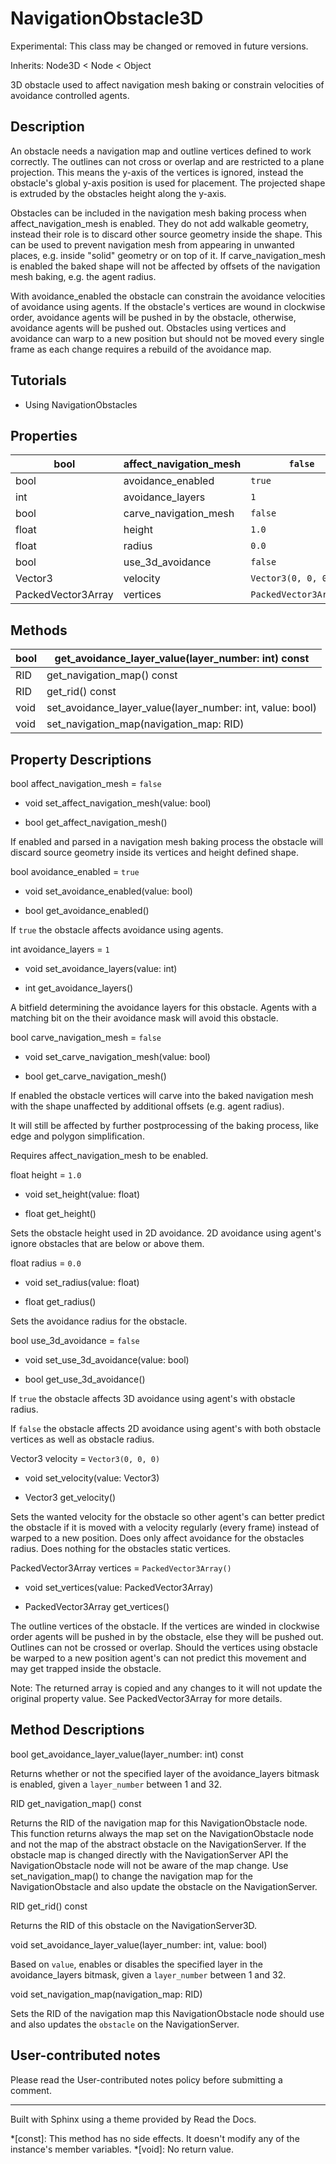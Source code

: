 # NavigationObstacle3D

Experimental: This class may be changed or removed in future versions.

Inherits: Node3D < Node < Object

3D obstacle used to affect navigation mesh baking or constrain velocities of
avoidance controlled agents.

## Description

An obstacle needs a navigation map and outline vertices defined to work
correctly. The outlines can not cross or overlap and are restricted to a plane
projection. This means the y-axis of the vertices is ignored, instead the
obstacle's global y-axis position is used for placement. The projected shape
is extruded by the obstacles height along the y-axis.

Obstacles can be included in the navigation mesh baking process when
affect_navigation_mesh is enabled. They do not add walkable geometry, instead
their role is to discard other source geometry inside the shape. This can be
used to prevent navigation mesh from appearing in unwanted places, e.g. inside
"solid" geometry or on top of it. If carve_navigation_mesh is enabled the
baked shape will not be affected by offsets of the navigation mesh baking,
e.g. the agent radius.

With avoidance_enabled the obstacle can constrain the avoidance velocities of
avoidance using agents. If the obstacle's vertices are wound in clockwise
order, avoidance agents will be pushed in by the obstacle, otherwise,
avoidance agents will be pushed out. Obstacles using vertices and avoidance
can warp to a new position but should not be moved every single frame as each
change requires a rebuild of the avoidance map.

## Tutorials

  * Using NavigationObstacles

## Properties

bool | affect_navigation_mesh | `false`  
---|---|---  
bool | avoidance_enabled | `true`  
int | avoidance_layers | `1`  
bool | carve_navigation_mesh | `false`  
float | height | `1.0`  
float | radius | `0.0`  
bool | use_3d_avoidance | `false`  
Vector3 | velocity | `Vector3(0, 0, 0)`  
PackedVector3Array | vertices | `PackedVector3Array()`  
  
## Methods

bool | get_avoidance_layer_value(layer_number: int) const  
---|---  
RID | get_navigation_map() const  
RID | get_rid() const  
void | set_avoidance_layer_value(layer_number: int, value: bool)  
void | set_navigation_map(navigation_map: RID)  
  
## Property Descriptions

bool affect_navigation_mesh = `false`

  * void set_affect_navigation_mesh(value: bool)

  * bool get_affect_navigation_mesh()

If enabled and parsed in a navigation mesh baking process the obstacle will
discard source geometry inside its vertices and height defined shape.

bool avoidance_enabled = `true`

  * void set_avoidance_enabled(value: bool)

  * bool get_avoidance_enabled()

If `true` the obstacle affects avoidance using agents.

int avoidance_layers = `1`

  * void set_avoidance_layers(value: int)

  * int get_avoidance_layers()

A bitfield determining the avoidance layers for this obstacle. Agents with a
matching bit on the their avoidance mask will avoid this obstacle.

bool carve_navigation_mesh = `false`

  * void set_carve_navigation_mesh(value: bool)

  * bool get_carve_navigation_mesh()

If enabled the obstacle vertices will carve into the baked navigation mesh
with the shape unaffected by additional offsets (e.g. agent radius).

It will still be affected by further postprocessing of the baking process,
like edge and polygon simplification.

Requires affect_navigation_mesh to be enabled.

float height = `1.0`

  * void set_height(value: float)

  * float get_height()

Sets the obstacle height used in 2D avoidance. 2D avoidance using agent's
ignore obstacles that are below or above them.

float radius = `0.0`

  * void set_radius(value: float)

  * float get_radius()

Sets the avoidance radius for the obstacle.

bool use_3d_avoidance = `false`

  * void set_use_3d_avoidance(value: bool)

  * bool get_use_3d_avoidance()

If `true` the obstacle affects 3D avoidance using agent's with obstacle
radius.

If `false` the obstacle affects 2D avoidance using agent's with both obstacle
vertices as well as obstacle radius.

Vector3 velocity = `Vector3(0, 0, 0)`

  * void set_velocity(value: Vector3)

  * Vector3 get_velocity()

Sets the wanted velocity for the obstacle so other agent's can better predict
the obstacle if it is moved with a velocity regularly (every frame) instead of
warped to a new position. Does only affect avoidance for the obstacles radius.
Does nothing for the obstacles static vertices.

PackedVector3Array vertices = `PackedVector3Array()`

  * void set_vertices(value: PackedVector3Array)

  * PackedVector3Array get_vertices()

The outline vertices of the obstacle. If the vertices are winded in clockwise
order agents will be pushed in by the obstacle, else they will be pushed out.
Outlines can not be crossed or overlap. Should the vertices using obstacle be
warped to a new position agent's can not predict this movement and may get
trapped inside the obstacle.

Note: The returned array is copied and any changes to it will not update the
original property value. See PackedVector3Array for more details.

## Method Descriptions

bool get_avoidance_layer_value(layer_number: int) const

Returns whether or not the specified layer of the avoidance_layers bitmask is
enabled, given a `layer_number` between 1 and 32.

RID get_navigation_map() const

Returns the RID of the navigation map for this NavigationObstacle node. This
function returns always the map set on the NavigationObstacle node and not the
map of the abstract obstacle on the NavigationServer. If the obstacle map is
changed directly with the NavigationServer API the NavigationObstacle node
will not be aware of the map change. Use set_navigation_map() to change the
navigation map for the NavigationObstacle and also update the obstacle on the
NavigationServer.

RID get_rid() const

Returns the RID of this obstacle on the NavigationServer3D.

void set_avoidance_layer_value(layer_number: int, value: bool)

Based on `value`, enables or disables the specified layer in the
avoidance_layers bitmask, given a `layer_number` between 1 and 32.

void set_navigation_map(navigation_map: RID)

Sets the RID of the navigation map this NavigationObstacle node should use and
also updates the `obstacle` on the NavigationServer.

## User-contributed notes

Please read the User-contributed notes policy before submitting a comment.

* * *

Built with Sphinx using a theme provided by Read the Docs.

  *[const]: This method has no side effects. It doesn't modify any of the instance's member variables.
  *[void]: No return value.

